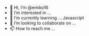 - 👋 Hi, I’m @emiko16
- 👀 I’m interested in ...
- 🌱 I’m currently learning ... Javascript
- 💞️ I’m looking to collaborate on ...
- 📫 How to reach me ...

<!---
emiko16/emiko16 is a ✨ special ✨ repository because its `README.md` (this file) appears on your GitHub profile.
You can click the Preview link to take a look at your changes.
--->
